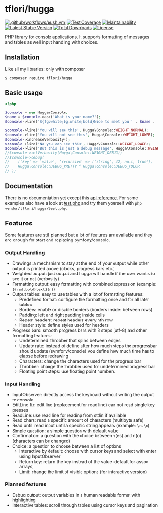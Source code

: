 # tflori/hugga

[![.github/workflows/push.yml](https://github.com/tflori/hugga/actions/workflows/push.yml/badge.svg)](https://github.com/tflori/hugga/actions/workflows/push.yml)
[![Test Coverage](https://api.codeclimate.com/v1/badges/80847397f1b1980f3bbb/test_coverage)](https://codeclimate.com/github/tflori/hugga/test_coverage)
[![Maintainability](https://api.codeclimate.com/v1/badges/80847397f1b1980f3bbb/maintainability)](https://codeclimate.com/github/tflori/hugga/maintainability)
[![Latest Stable Version](https://poser.pugx.org/tflori/hugga/v/stable.svg)](https://packagist.org/packages/tflori/hugga) 
[![Total Downloads](https://poser.pugx.org/tflori/hugga/downloads.svg)](https://packagist.org/packages/tflori/hugga) 
[![License](https://poser.pugx.org/tflori/hugga/license.svg)](https://packagist.org/packages/tflori/hugga)

PHP library for console applications. It supports formatting of messages and tables as well input handling with
choices.

## Installation

Like all my libraries: only with composer

```console
$ composer require tflori/hugga
```

## Basic usage

```php
<?php

$console = new Hugga\Console;
$name = $console->ask('What is your name?');
$console->line('${fg:white;bg:white;bold}Nice to meet you ' . $name . '!');

$console->line('You will see this', Hugga\Console::WEIGHT_NORMAL);
$console->line('You will not see this', Hugga\Console::WEIGHT_LOWER);
$console->increaseVerbosity();
$console->line('No you can see this', Hugga\Console::WEIGHT_LOWER);
$console->line('But this is just a debug message', Hugga\Console::WEIGHT_DEBUG);
//$console->setVerbosity(Hugga\Console::WEIGHT_DEBUG);
//$console->debug(
//    ['key' => 'value', 'recursive' => ['string', 42, null, true]],
//    Hugga\Console::DEBUG_PRETTY ^ Hugga\Console::DEBUG_COLOR
// );
```

## Documentation

There is no documentation yet except this [api reference](reference.md). For some examples also have a look at
[test.php](test.php) and try them yourself with `php vendor/tflori/hugga/test.php`.

## Features

Some features are still planned but a lot of features are available and they are enough for start and replacing
symfony/console.

### Output Handling

- Drawings: a mechanism to stay at the end of your output while other output is printed above (clocks, progress bars
  etc.)
- Weighted output: just output and hugga will handle if the user want's to see it or not (verbosity)
- Formatting output: easy formatting with combined expression (example: `${red;bold}text${r}`)
- Output tables: easy to use tables with a lot of formatting features:
  - Predefined format: configure the formatting once and for all later tables
  - Borders: enable or disable borders (borders inside: between rows)
  - Padding: left and right padding inside cells
  - Repeat headers: repeat headers every nth row
  - Header style: define styles used for headers
- Progress bars: smooth progress bars with 8 steps (utf-8) and other formatting features:
  - Undetermined: throbber that spins between edges
  - Update rate: instead of define after how much steps the progressbar should update (symfony/console) you define how
    much time has to elapse before redrawing
  - Characters: change the characters used for the progress bar
  - Throbber: change the throbber used for undetermined progress bar
  - Floating point steps: use floating point numbers
  
### Input Handling

- InputObserver: directly access the keyboard without writing the output to console
- EditLine fix: edit line (replacement for read line) can not read single key presses
- ReadLine: use read line for reading from stdin if available
- Read chars: read a specific amount of characters (multibyte safe)
- Read until: read input until a specific string appears (example: `\n.\n`)
- Simple question: a simple question with default value
- Confirmation: a question with the choice between y(es) and n(o) (characters can be changed)
- Choice: a question to choose between a list of options
  - Interactive by default: choose with cursor keys and select with enter using InputObserver
  - Return key: return the key instead of the value (default for assoc arrays)
  - Limit: change the limit of visible options (for interactive version)
  
### Planned features

- Debug output: output variables in a human readable format with highlighting
- Interactive tables: scroll through tables using cursor keys and pagination
